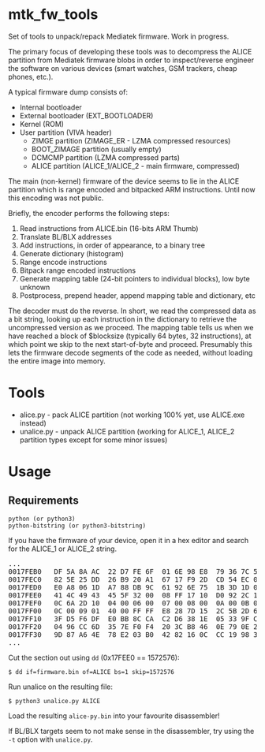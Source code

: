 # mtk_fw_tools

Set of tools to unpack/repack Mediatek firmware. Work in progress.

The primary focus of developing these tools was to decompress the ALICE partition from Mediatek firmware blobs in order to inspect/reverse engineer the software on various devices (smart watches, GSM trackers, cheap phones, etc.).

A typical firmware dump consists of:
+ Internal bootloader
+ External bootloader (EXT_BOOTLOADER)
+ Kernel (ROM)
+ User partition (VIVA header)
    + ZIMGE partition (ZIMAGE_ER - LZMA compressed resources)
    + BOOT_ZIMAGE partition (usually empty)
    + DCMCMP partition (LZMA compressed parts)
    + ALICE partition (ALICE_1/ALICE_2 - main firmware, compressed)

The main (non-kernel) firmware of the device seems to lie in the ALICE partition which is range encoded and bitpacked ARM instructions. Until now this encoding was not public.

Briefly, the encoder performs the following steps:

1. Read instructions from ALICE.bin (16-bits ARM Thumb)
2. Translate BL/BLX addresses
3. Add instructions, in order of appearance, to a binary tree
4. Generate dictionary (histogram)
5. Range encode instructions
6. Bitpack range encoded instructions
7. Generate mapping table (24-bit pointers to individual blocks), low byte unknown
8. Postprocess, prepend header, append mapping table and dictionary, etc

The decoder must do the reverse. In short, we read the compressed data as a bit string, looking up each instruction in the dictionary to retrieve the uncompressed version as we proceed. The mapping table tells us when we have reached a block of $blocksize (typically 64 bytes, 32 instructions), at which point we skip to the next start-of-byte and proceed. Presumably this lets the firmware decode segments of the code as needed, without loading the entire image into memory.

# Tools

+ alice.py - pack ALICE partition (not working 100% yet, use ALICE.exe instead)
+ unalice.py - unpack ALICE partition (working for ALICE_1, ALICE_2 partition types except for some minor issues)

# Usage

## Requirements
    python (or python3)
    python-bitstring (or python3-bitstring)

If you have the firmware of your device, open it in a hex editor and search for the ALICE_1 or ALICE_2 string.

<pre>
...
0017FEB0   DF 5A 8A AC  22 D7 FE 6F  01 6E 98 E8  79 36 7C 50  .Z.."..o.n..y6|P
0017FEC0   82 5E 25 DD  26 B9 20 A1  67 17 F9 2D  CD 54 EC 08  .^%.&. .g..-.T..
0017FED0   E0 A8 06 1D  A7 88 DB 9C  61 92 6E 75  1B 3D 1D 00  ........a.nu.=..
0017FEE0   41 4C 49 43  45 5F 32 00  08 FF 17 10  D0 92 2C 10  ALICE_2.......,.
0017FEF0   0C 6A 2D 10  04 00 06 00  07 00 08 00  0A 00 0B 00  .j-.............
0017FF00   0C 00 09 01  40 00 FF FF  E8 28 7D 15  2C 5B 2D 68  ....@....(}.,[-h
0017FF10   3F D5 F6 DF  E0 BB 8C CA  C2 D6 38 1E  05 33 9F CB  ?.........8..3..
0017FF20   04 96 CC 6D  35 7E F0 F4  20 3C B8 46  0E 79 0E 27  ...m5~.. <.F.y.'
0017FF30   9D 87 A6 4E  78 E2 03 B0  42 82 16 0C  CC 19 98 33  ...Nx...B......3
...
</pre>

Cut the section out using `dd` (0x17FEE0 == 1572576):

```
$ dd if=firmware.bin of=ALICE bs=1 skip=1572576
```

Run unalice on the resulting file:

```
$ python3 unalice.py ALICE
```

Load the resulting `alice-py.bin` into your favourite disassembler!

If BL/BLX targets seem to not make sense in the disassembler, try using the `-t` option with `unalice.py`.
